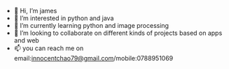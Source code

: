 - 👋 Hi, I’m james
- 👀 I’m interested in python and java
- 🌱 I’m currently learning python and image processing
- 💞️ I’m looking to collaborate on different kinds of projects based on apps and web
- 📫 you can reach me on email:innocentchao79@gmail.com/mobile:0788951069

<!---
jameschao79/jameschao79 is a ✨ special ✨ repository because its `README.md` (this file) appears on your GitHub profile.
You can click the Preview link to take a look at your changes.
--->

